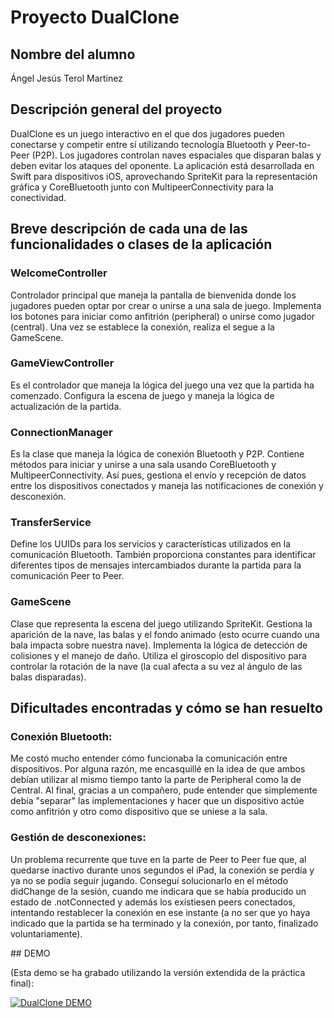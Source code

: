 # Proyecto DualClone
## Nombre del alumno
Ángel Jesús Terol Martínez

## Descripción general del proyecto
DualClone es un juego interactivo en el que dos jugadores pueden conectarse y competir entre sí utilizando tecnología Bluetooth y Peer-to-Peer (P2P). Los jugadores controlan naves espaciales que disparan balas y deben evitar los ataques del oponente. La aplicación está desarrollada en Swift para dispositivos iOS, aprovechando SpriteKit para la representación gráfica y CoreBluetooth junto con MultipeerConnectivity para la conectividad.

## Breve descripción de cada una de las funcionalidades o clases de la aplicación

### WelcomeController

Controlador principal que maneja la pantalla de bienvenida donde los jugadores pueden optar por crear o unirse a una sala de juego. Implementa los botones para iniciar como anfitrión (peripheral) o unirse como jugador (central). Una vez se establece la conexión, realiza el segue a la GameScene.

### GameViewController

Es el controlador que maneja la lógica del juego una vez que la partida ha comenzado. Configura la escena de juego y maneja la lógica de actualización de la partida.

### ConnectionManager

Es la clase que maneja la lógica de conexión Bluetooth y P2P. Contiene métodos para iniciar y unirse a una sala usando CoreBluetooth y MultipeerConnectivity. Así pues, gestiona el envío y recepción de datos entre los dispositivos conectados y maneja las notificaciones de conexión y desconexión.

### TransferService

Define los UUIDs para los servicios y características utilizados en la comunicación Bluetooth. También proporciona constantes para identificar diferentes tipos de mensajes intercambiados durante la partida para la comunicación Peer to Peer.

### GameScene

Clase que representa la escena del juego utilizando SpriteKit. Gestiona la aparición de la nave, las balas y el fondo animado (esto ocurre cuando una bala impacta sobre nuestra nave). Implementa la lógica de detección de colisiones y el manejo de daño. Utiliza el giroscopio del dispositivo para controlar la rotación de la nave (la cual afecta a su vez al ángulo de las balas disparadas).

## Dificultades encontradas y cómo se han resuelto

### Conexión Bluetooth:
Me costó mucho entender cómo funcionaba la comunicación entre dispositivos. Por alguna razón, me encasquillé en la idea de que ambos debían utilizar al mismo tiempo tanto la parte de Peripheral como la de Central. Al final, gracias a un compañero, pude entender que simplemente debía "separar" las implementaciones y hacer que un dispositivo actúe como anfitrión y otro como dispositivo que se uniese a la sala.

### Gestión de desconexiones:
Un problema recurrente que tuve en la parte de Peer to Peer fue que, al quedarse inactivo durante unos segundos el iPad, la conexión se perdía y ya no se podía seguir jugando. Conseguí solucionarlo en el método didChange de la sesión, cuando me indicara que se había producido un estado de .notConnected y además los existiesen peers conectados, intentando restablecer la conexión en ese instante (a no ser que yo haya indicado que la partida se ha terminado y la conexión, por tanto, finalizado voluntariamente).

## DEMO

(Esta demo se ha grabado utilizando la versión extendida de la práctica final):

[![DualClone DEMO](https://img.youtube.com/vi/iytsRvBKWtQ/0.jpg)](https://www.youtube.com/watch?v=iytsRvBKWtQ)
